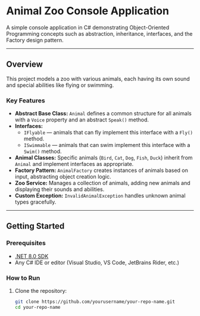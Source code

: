 # Animal Zoo Console Application

A simple console application in C# demonstrating Object-Oriented Programming concepts such as abstraction, inheritance, interfaces, and the Factory design pattern.

---

## Overview

This project models a zoo with various animals, each having its own sound and special abilities like flying or swimming.

### Key Features

- **Abstract Base Class:** `Animal` defines a common structure for all animals with a `Voice` property and an abstract `Speak()` method.
- **Interfaces:**  
  - `IFlyable` — animals that can fly implement this interface with a `Fly()` method.  
  - `ISwimmable` — animals that can swim implement this interface with a `Swim()` method.
- **Animal Classes:** Specific animals (`Bird`, `Cat`, `Dog`, `Fish`, `Duck`) inherit from `Animal` and implement interfaces as appropriate.
- **Factory Pattern:** `AnimalFactory` creates instances of animals based on input, abstracting object creation logic.
- **Zoo Service:** Manages a collection of animals, adding new animals and displaying their sounds and abilities.
- **Custom Exception:** `InvalidAnimalException` handles unknown animal types gracefully.

---

## Getting Started

### Prerequisites

- [.NET 8.0 SDK](https://dotnet.microsoft.com/en-us/download/dotnet/8.0)
- Any C# IDE or editor (Visual Studio, VS Code, JetBrains Rider, etc.)

### How to Run

1. Clone the repository:

   ```bash
   git clone https://github.com/yourusername/your-repo-name.git
   cd your-repo-name


